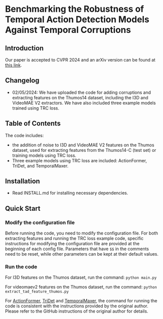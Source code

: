 # Benchmarking the Robustness of Temporal Action Detection Models Against Temporal Corruptions

## Introduction

Our paper is accepted to CVPR 2024 and an arXiv version can be found at [this link](https://arxiv.org/abs/2403.20254).

## Changelog

- 02/05/2024: We have uploaded the code for adding corruptions and extracting features on the Thumos14 dataset, including the I3D and VideoMAE V2 extractors. We have also included three example models trained using TRC loss.

## Table of Contents

The code includes:

- the addition of noise to I3D and VideoMAE V2 features on the Thumos dataset, used for extracting features from the Thumos14-C (test set) or training models using TRC loss. 
- Three example models using TRC loss are included: ActionFormer, TriDet, and TemporalMaxer.

## Installation

- Read INSTALL.md for installing necessary dependencies.

## Quick Start

### Modify the configuration file

Before running the code, you need to modify the configuration file. For both extracting features and running the TRC loss example code, specific instructions for modifying the configuration file are provided at the beginning of each config file. Parameters that have `$$` in the comments need to be reset, while other parameters can be kept at their default values.



### Run the code

For I3D features on the Thumos dataset, run the command: `python main.py`

For videomaev2 features on the Thumos dataset, run the command: `python extract_tad_feature_thumos.py`

For [ActionFormer](https://github.com/happyharrycn/actionformer_release), [TriDet](https://github.com/dingfengshi/tridet) and [TemporalMaxer](https://github.com/TuanTNG/TemporalMaxer), the command for running the code is consistent with the instructions provided by the original author. Please refer to the GitHub instructions of the original author for details.

